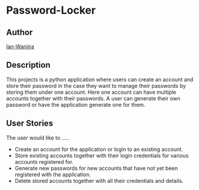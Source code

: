 # Password-Locker

## Author

[Ian-Wanjira](https://github.com/Ian-Wa)

## Description

This projects is a python application where users  can create an  account and store their password in the case they want to manage their passwords by storing them under one account. Here one account can have multiple accounts together with their passwords. A user can generate their own password or have the application generate one for  them. 

## User Stories
The user would like to ..... 
* Create an account for the application or login to an existing account.
* Store existing accounts together with their login credentials for various accounts registered for.
* Generate new passwords for new accounts that have not yet been registered with the application.
* Delete stored accounts together with all their credentials and details.

